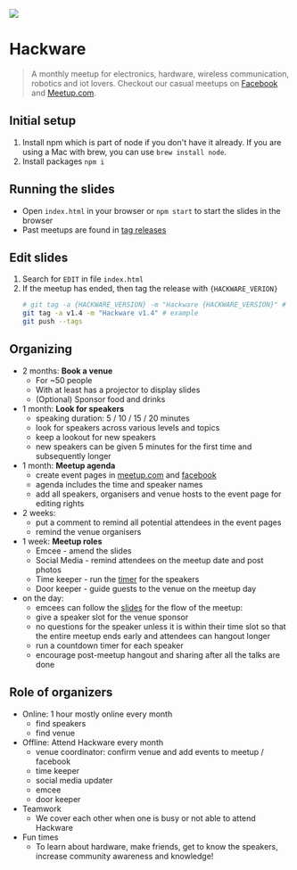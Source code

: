 [![](img/cover.jpg)](https://www.facebook.com/groups/hackware)

# Hackware

> A monthly meetup for electronics, hardware, wireless communication, robotics and iot lovers. Checkout our casual meetups on [Facebook](https://www.facebook.com/groups/hackware) and [Meetup.com](http://meetup.com/hackware).

## Initial setup

1. Install npm which is part of node if you don't have it already. If you are using a Mac with brew, you can use `brew install node`.
1. Install packages `npm i`

## Running the slides

- Open `index.html` in your browser or `npm start` to start the slides in the browser
- Past meetups are found in [tag releases](https://github.com/sayanee/hackware/releases)

## Edit slides

1. Search for `EDIT` in file `index.html`
1. If the meetup has ended, then tag the release with `{HACKWARE_VERION}`
    ```sh
    # git tag -a {HACKWARE_VERSION} -m "Hackware {HACKWARE_VERSION}" # template
    git tag -a v1.4 -m "Hackware v1.4" # example
    git push --tags
    ```

## Organizing

- 2 months: **Book a venue**
  - For ~50 people
  - With at least has a projector to display slides
  - (Optional) Sponsor food and drinks
- 1 month: **Look for speakers**
  - speaking duration: 5 / 10 / 15 / 20 minutes
  - look for speakers across various levels and topics
  - keep a lookout for new speakers
  - new speakers can be given 5 minutes for the first time and subsequently longer
- 1 month: **Meetup agenda**
  - create event pages in [meetup.com](https://www.meetup.com/Hackware/) and [facebook](https://www.facebook.com/groups/hackware/)
  - agenda includes the time and speaker names
  - add all speakers, organisers and venue hosts to the event page for editing rights
- 2 weeks:
  - put a comment to remind all potential attendees in the event pages
  - remind the venue organisers
- 1 week: **Meetup roles**
  - Emcee - amend the slides
  - Social Media - remind attendees on the meetup date and post photos
  - Time keeper - run the [timer](https://sayan.ee/timer) for the speakers
  - Door keeper - guide guests to the venue on the meetup day
- on the day:
  - emcees can follow the [slides](http://bit.ly/hackware) for the flow of the meetup:
  - give a speaker slot for the venue sponsor
  - no questions for the speaker unless it is within their time slot so that the entire meetup ends early and attendees can hangout longer
  - run a countdown timer for each speaker
  - encourage post-meetup hangout and sharing after all the talks are done

## Role of organizers

- Online: 1 hour mostly online every month
    - find speakers
    - find venue
- Offline: Attend Hackware every month
    - venue coordinator: confirm venue and add events to meetup / facebook
    - time keeper
    - social media updater
    - emcee
    - door keeper
- Teamwork
    - We cover each other when one is busy or not able to attend Hackware
- Fun times
    - To learn about hardware, make friends, get to know the speakers, increase community awareness and knowledge!
